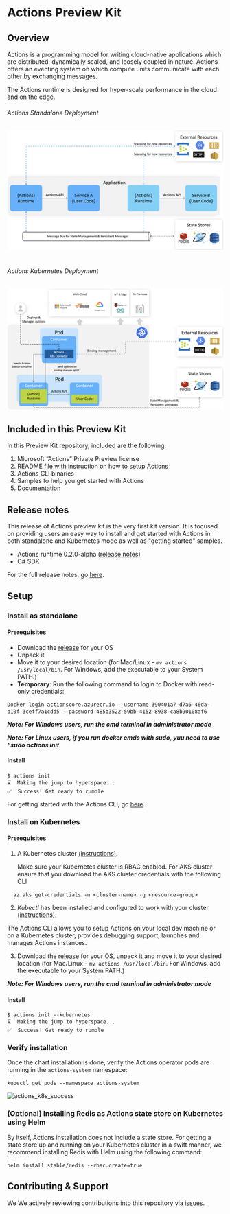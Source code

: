 # Actions Preview Kit

## Overview

Actions is a programming model for writing cloud-native applications which are distributed, dynamically scaled, and loosely coupled in nature. Actions offers an eventing system on which compute units communicate with each other by exchanging messages.

The Actions runtime is designed for hyper-scale performance in the cloud and on the edge.
<br>
###### Actions Standalone Deployment
![Actions Standalone](/docs/imgs/actions_standalone.png)
<br>
<br>
###### Actions Kubernetes Deployment
![Actions on Kubernetes](/docs/imgs/actions_k8s.png)


## Included in this Preview Kit 

In this Preview Kit repository, included are the following:

1.	Microsoft “Actions” Private Preview license
2.	README file with instruction on how to setup Actions
3.	Actions CLI binaries
4.	Samples to help you get started with Actions
5.	Documentation


## Release notes

This release of Actions preview kit is the very first kit version. It is focused on providing users an easy way to install and get started with Actions in both standalone and Kubernetes mode as well as "getting started" samples.   

* Actions runtime 0.2.0-alpha [(release notes)](https://github.com/actionscore/actions/docs/release_notes/v0.2.0-alpha.md)
* C# SDK

For the full release notes, go [here](https://github.com/actionscore/actions/docs/preview/release_notes/v1.0.0-alpha.md). 

## Setup

### Install as standalone

#### Prerequisites

* Download the [release](https://github.com/actionscore/cli/releases) for your OS
* Unpack it
* Move it to your desired location (for Mac/Linux - ```mv actions /usr/local/bin```. For Windows, add the executable to your System PATH.)
* **Temporary**: Run the following command to login to Docker with read-only credentials:

```
Docker login actionscore.azurecr.io --username 390401a7-d7a6-46da-b10f-3ceff7a1cdd5 --password 485b3522-59bb-4152-8938-ca8b90108af6
```

__*Note: For Windows users, run the cmd terminal in administrator mode*__

__*Note: For Linux users, if you run docker cmds with sudo, yuu need to use "sudo actions init*__


#### Install

```
$ actions init
⌛  Making the jump to hyperspace...
✅  Success! Get ready to rumble
```

For getting started with the Actions CLI, go [here](https://github.com/actionscore/cli).


### Install on Kubernetes

#### Prerequisites

1. A Kubernetes cluster [(instructions)](https://kubernetes.io/docs/tutorials/kubernetes-basics/).
    
    Make sure your Kubernetes cluster is RBAC enabled.
    For AKS cluster ensure that you download the AKS cluster credentials with the following CLI

  ```cli
    az aks get-credentials -n <cluster-name> -g <resource-group>
  ```

2. *Kubectl* has been installed and configured to work with your cluster [(instructions)](https://kubernetes.io/docs/tasks/tools/install-kubectl/).

The Actions CLI allows you to setup Actions on your local dev machine or on a Kubernetes cluster, provides debugging support, launches and manages Actions instances.

3. Download the [release](https://github.com/actionscore/cli/releases) for your OS, unpack it and move it to your desired location (for Mac/Linux - ```mv actions /usr/local/bin```. For Windows, add the executable to your System PATH.)

__*Note: For Windows users, run the cmd terminal in administrator mode*__


#### Install

```
$ actions init --kubernetes
⌛  Making the jump to hyperspace...
✅  Success! Get ready to rumble
```

### Verify installation

Once the chart installation is done, verify the Actions operator pods are running in the `actions-system` namespace:
```
kubectl get pods --namespace actions-system
```
 
![actions_k8s_success](/img/actions_k8s_success.png)

### (Optional) Installing Redis as Actions state store on Kubernetes using Helm

By itself, Actions installation does not include a state store. 
For getting a state store up and running on your Kubernetes cluster in a swift manner, we recommend installing Redis with Helm using the following command:
```
helm install stable/redis --rbac.create=true
```

## Contributing & Support

We We actively reviewing contributions into this repository via [issues](https://help.github.com/en/articles/creating-an-issue). 

